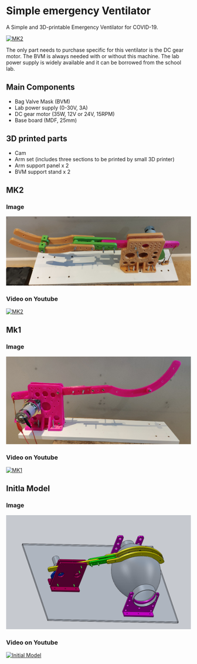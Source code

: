 # Simple emergency Ventilator

A Simple and 3D-printable Emergency Ventilator for COVID-19.

[![MK2](https://img.youtube.com/vi/Vgb0H_Nl4u4/0.jpg)](https://www.youtube.com/watch?v=Vgb0H_Nl4u4)

The only part needs to purchase specific for this ventilator is the DC gear motor. The BVM is always needed with or without this machine. The lab power supply is widely available and it can be borrowed from the school lab.


## Main Components

* Bag Valve Mask (BVM)
* Lab power supply (0-30V, 3A)
* DC gear motor (35W, 12V or 24V, 15RPM)
* Base board (MDF, 25mm)

## 3D printed parts
* Cam
* Arm set (includes three sections to be printed by small 3D printer)
* Arm support panel x 2
* BVM support stand x 2



## MK2 
### Image
![MK2](images/simple_emergency_ventilator_mk2.jpg)

### Video on Youtube
[![MK2](https://img.youtube.com/vi/Vgb0H_Nl4u4/0.jpg)](https://www.youtube.com/watch?v=Vgb0H_Nl4u4)


## Mk1 
### Image
![MK1](images/simple_emergency_ventilator_mk1.jpg)
### Video on Youtube
[![MK1](https://img.youtube.com/vi/wUN1Zvr8fxU/0.jpg)](https://www.youtube.com/watch?v=wUN1Zvr8fxU)


## Initla Model
### Image
![Initial Model](images/simple_emergency_ventilator_model.png)
### Video on Youtube
[![Initial Model](https://img.youtube.com/vi/GOE3iMRJdB0/0.jpg)](https://www.youtube.com/watch?v=GOE3iMRJdB0)

